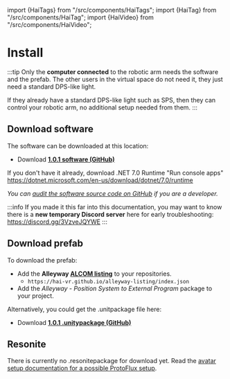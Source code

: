 ﻿---
sidebar_position: 10
---
import {HaiTags} from "/src/components/HaiTags";
import {HaiTag} from "/src/components/HaiTag";
import {HaiVideo} from "/src/components/HaiVideo";

# Install

:::tip
Only the **computer connected** to the robotic arm needs the software and the prefab. The other users in the virtual space do not need it,
they just need a standard DPS-like light.

If they already have a standard DPS-like light such as SPS, then they can control your robotic arm, no additional setup needed from them.
:::

## Download software

The software can be downloaded at this location:

- Download **[1.0.1 software (GitHub)](https://github.com/hai-vr/position-system-to-external-program/releases/download/1.0.1/position-system-1.0.1-executable.zip)**

If you don't have it already, download .NET 7.0 Runtime "Run console apps" https://dotnet.microsoft.com/en-us/download/dotnet/7.0/runtime

*You can [audit the software source code on GitHub](https://github.com/hai-vr/position-system-to-external-program/) if you are a developer.*

:::info
If you made it this far into this documentation, you may want to know there is a **new temporary Discord server** here for early troubleshooting:
https://discord.gg/3VzveJQYWE
:::

## Download prefab

<HaiTags>
<HaiTag requiresVRChat={true} short={true} />
<HaiTag requiresChilloutVR={true} short={true} />
</HaiTags>

To download the prefab:
- Add the **Alleyway [ALCOM listing](vcc://vpm/addRepo?url=https://hai-vr.github.io/alleyway-listing/index.json)** to your repositories.
    - `https://hai-vr.github.io/alleyway-listing/index.json`
- Add the *Alleyway - Position System to External Program* package to your project.

Alternatively, you could get the .unitpackage file here:

- Download **[1.0.1 .unitypackage (GitHub)](https://github.com/hai-vr/position-system-to-external-program/releases/download/1.0.1/dev.hai-vr.alleyway.position-system-1.0.1.unitypackage)**

## Resonite

<HaiTags>
<HaiTag requiresResonite={true} short={true} />
</HaiTags>

There is currently no .resonitepackage for download yet. Read the [avatar setup documentation for a possible ProtoFlux setup](./platform-setup#resonite). 